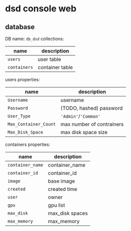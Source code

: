 # dsd console web

## database

DB name: `db_dsd`
collections:

| name  | description |
| ------- | ------------- |
| `users` | user table  |
| `containers` | container table  |

users properties:

| name  | description |
| ------- | ------------- |
| `Username` | username |
| `Password` | (TODO, hashed) password |
| `User_Type` | `'Admin'`/`'Common'` |
| `Max_Container_Count` | max number of contrainers |
| `Max_Disk_Space` | max disk space size|

containers properties:

| name  | description |
| ------- | ------------- |
| `container_name` | container_name|
| `container_id` | container_id  |
| `image` | base image |
| `created ` | created time |
| `user` | owner |
| `gpu` | gpu list |
| `max_disk ` | max_disk spaces |
| `max_memory`| max_memory |